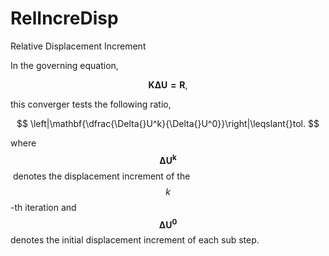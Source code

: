 # RelIncreDisp

Relative Displacement Increment

In the governing equation,

$$
\mathbf{K\Delta{}U=R},
$$

this converger tests the following ratio,

$$
\left|\mathbf{\dfrac{\Delta{}U^k}{\Delta{}U^0}}\right|\leqslant{}tol.
$$

where $$\mathbf{\Delta{}U^k}$$ denotes the displacement increment of the $$k$$-th iteration and $$\mathbf{\Delta{}U^0}$$ denotes the initial displacement increment of each sub step.

